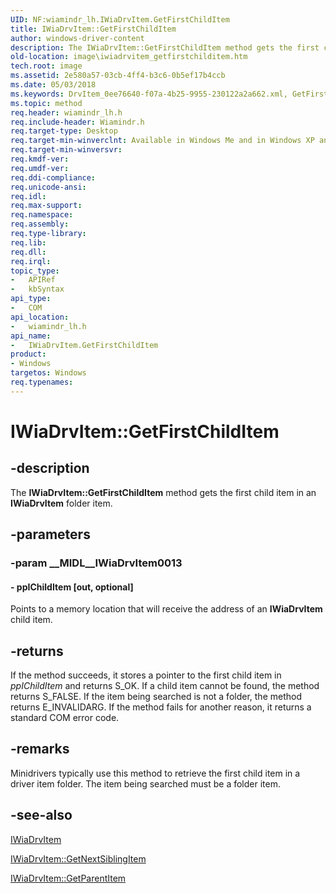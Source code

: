 ```yaml
---
UID: NF:wiamindr_lh.IWiaDrvItem.GetFirstChildItem
title: IWiaDrvItem::GetFirstChildItem
author: windows-driver-content
description: The IWiaDrvItem::GetFirstChildItem method gets the first child item in an IWiaDrvItem folder item.
old-location: image\iwiadrvitem_getfirstchilditem.htm
tech.root: image
ms.assetid: 2e580a57-03cb-4ff4-b3c6-0b5ef17b4ccb
ms.date: 05/03/2018
ms.keywords: DrvItem_0ee76640-f07a-4b25-9955-230122a2a662.xml, GetFirstChildItem, GetFirstChildItem method [Imaging Devices], GetFirstChildItem method [Imaging Devices],IWiaDrvItem interface, IWiaDrvItem interface [Imaging Devices],GetFirstChildItem method, IWiaDrvItem.GetFirstChildItem, IWiaDrvItem::GetFirstChildItem, image.iwiadrvitem_getfirstchilditem, wiamindr_lh/IWiaDrvItem::GetFirstChildItem
ms.topic: method
req.header: wiamindr_lh.h
req.include-header: Wiamindr.h
req.target-type: Desktop
req.target-min-winverclnt: Available in Windows Me and in Windows XP and later versions of the Windows operating systems.
req.target-min-winversvr: 
req.kmdf-ver: 
req.umdf-ver: 
req.ddi-compliance: 
req.unicode-ansi: 
req.idl: 
req.max-support: 
req.namespace: 
req.assembly: 
req.type-library: 
req.lib: 
req.dll: 
req.irql: 
topic_type:
-	APIRef
-	kbSyntax
api_type:
-	COM
api_location:
-	wiamindr_lh.h
api_name:
-	IWiaDrvItem.GetFirstChildItem
product:
- Windows
targetos: Windows
req.typenames: 
---
```


# IWiaDrvItem::GetFirstChildItem


## -description


The <b>IWiaDrvItem::GetFirstChildItem</b> method gets the first child item in an <b>IWiaDrvItem</b> folder item.


## -parameters




### -param __MIDL__IWiaDrvItem0013






#### - ppIChildItem [out, optional]

Points to a memory location that will receive the address of an <b>IWiaDrvItem</b> child item.


## -returns



If the method succeeds, it stores a pointer to the first child item in <i>ppIChildItem</i> and returns S_OK. If a child item cannot be found, the method returns S_FALSE. If the item being searched is not a folder, the method returns E_INVALIDARG. If the method fails for another reason, it returns a standard COM error code.




## -remarks



Minidrivers typically use this method to retrieve the first child item in a driver item folder. The item being searched must be a folder item.




## -see-also




<a href="https://msdn.microsoft.com/0609e1b2-48df-413c-90bd-d7ddea26510a">IWiaDrvItem</a>



<a href="https://msdn.microsoft.com/library/windows/hardware/ff543889">IWiaDrvItem::GetNextSiblingItem</a>



<a href="https://msdn.microsoft.com/library/windows/hardware/ff543892">IWiaDrvItem::GetParentItem</a>
 

 

